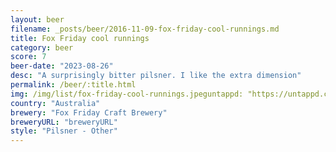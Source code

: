 ```yaml
---
layout: beer
filename: _posts/beer/2016-11-09-fox-friday-cool-runnings.md
title: Fox Friday cool runnings
category: beer
score: 7
beer-date: "2023-08-26"
desc: "A surprisingly bitter pilsner. I like the extra dimension"
permalink: /beer/:title.html
img: /img/list/fox-friday-cool-runnings.jpeguntappd: "https://untappd.com/b/fox-friday-craft-brewery-cool-runnings/5123850"
country: "Australia"
brewery: "Fox Friday Craft Brewery"
breweryURL: "breweryURL"
style: "Pilsner - Other"
---
```

